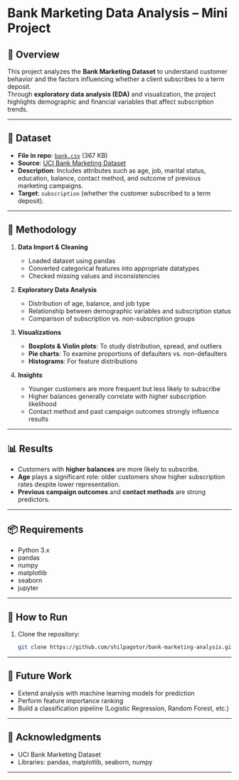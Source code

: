 # Bank Marketing Data Analysis – Mini Project

## 📌 Overview
This project analyzes the **Bank Marketing Dataset** to understand customer behavior and the factors influencing whether a client subscribes to a term deposit.  
Through **exploratory data analysis (EDA)** and visualization, the project highlights demographic and financial variables that affect subscription trends.

---

## 📂 Dataset
- **File in repo**: [`bank.csv`](bank.csv) (367 KB)  
- **Source**: [UCI Bank Marketing Dataset](https://archive.ics.uci.edu/ml/datasets/Bank+Marketing)  
- **Description**: Includes attributes such as age, job, marital status, education, balance, contact method, and outcome of previous marketing campaigns.  
- **Target**: `subscription` (whether the customer subscribed to a term deposit).  

---

## 🔎 Methodology
1. **Data Import & Cleaning**
   - Loaded dataset using pandas
   - Converted categorical features into appropriate datatypes
   - Checked missing values and inconsistencies

2. **Exploratory Data Analysis**
   - Distribution of age, balance, and job type
   - Relationship between demographic variables and subscription status
   - Comparison of subscription vs. non-subscription groups

3. **Visualizations**
   - **Boxplots & Violin plots**: To study distribution, spread, and outliers
   - **Pie charts**: To examine proportions of defaulters vs. non-defaulters
   - **Histograms**: For feature distributions

4. **Insights**
   - Younger customers are more frequent but less likely to subscribe
   - Higher balances generally correlate with higher subscription likelihood
   - Contact method and past campaign outcomes strongly influence results

---

## 📊 Results
- Customers with **higher balances** are more likely to subscribe.
- **Age** plays a significant role: older customers show higher subscription rates despite lower representation.
- **Previous campaign outcomes** and **contact methods** are strong predictors.

---

## 📦 Requirements
- Python 3.x
- pandas
- numpy
- matplotlib
- seaborn
- jupyter

---

## 🚀 How to Run
1. Clone the repository:
   ```bash
   git clone https://github.com/shilpagotur/bank-marketing-analysis.git

---

## 📌 Future Work
- Extend analysis with machine learning models for prediction
- Perform feature importance ranking
- Build a classification pipeline (Logistic Regression, Random Forest, etc.)

---

## 🙏 Acknowledgments
- UCI Bank Marketing Dataset
- Libraries: pandas, matplotlib, seaborn, numpy

---

